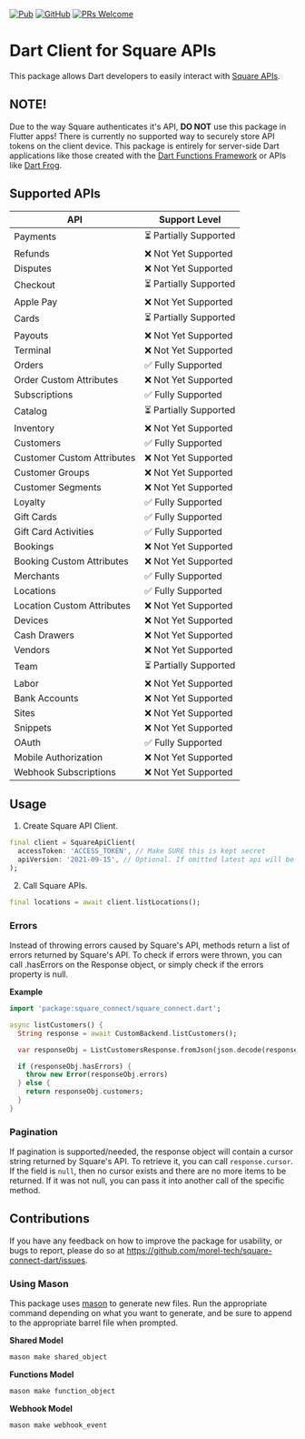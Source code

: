 [![Pub](https://img.shields.io/pub/v/square_connect.svg?style=flat-square)](https://pub.dev/packages/square_connect)
[![GitHub](https://img.shields.io/github/license/mtwichel/square-connect-flutter-library.svg?style=flat-square)](https://github.com/mtwichel/square-connect-flutter-library/blob/master/LICENSE)
[![PRs Welcome](https://img.shields.io/badge/PRs-welcome-brightgreen.svg?style=flat-square)](https://github.com/mtwichel/square-connect-flutter-library)

# Dart Client for Square APIs

This package allows Dart developers to easily interact with [Square APIs](https://developer.squareup.com/reference/square).

## NOTE!

Due to the way Square authenticates it's API, **DO NOT** use this package in Flutter apps! There is currently no supported way to securely store API tokens on the client device. This package is entirely for server-side Dart applications like those created with the [Dart Functions Framework](https://pub.dev/packages/functions_framework) or APIs like [Dart Frog](https://pub.dev/packages/dart_frog).

## Supported APIs

| API                        | Support Level          |
| -------------------------- | ---------------------- |
| Payments                   | ⏳ Partially Supported |
| Refunds                    | ❌ Not Yet Supported   |
| Disputes                   | ❌ Not Yet Supported   |
| Checkout                   | ⏳ Partially Supported |
| Apple Pay                  | ❌ Not Yet Supported   |
| Cards                      | ⏳ Partially Supported |
| Payouts                    | ❌ Not Yet Supported   |
| Terminal                   | ❌ Not Yet Supported   |
| Orders                     | ✅ Fully Supported     |
| Order Custom Attributes    | ❌ Not Yet Supported   |
| Subscriptions              | ✅ Fully Supported     |
| Catalog                    | ⏳ Partially Supported |
| Inventory                  | ❌ Not Yet Supported   |
| Customers                  | ✅ Fully Supported     |
| Customer Custom Attributes | ❌ Not Yet Supported   |
| Customer Groups            | ❌ Not Yet Supported   |
| Customer Segments          | ❌ Not Yet Supported   |
| Loyalty                    | ✅ Fully Supported     |
| Gift Cards                 | ✅ Fully Supported     |
| Gift Card Activities       | ✅ Fully Supported     |
| Bookings                   | ❌ Not Yet Supported   |
| Booking Custom Attributes  | ❌ Not Yet Supported   |
| Merchants                  | ✅ Fully Supported     |
| Locations                  | ✅ Fully Supported     |
| Location Custom Attributes | ❌ Not Yet Supported   |
| Devices                    | ❌ Not Yet Supported   |
| Cash Drawers               | ❌ Not Yet Supported   |
| Vendors                    | ❌ Not Yet Supported   |
| Team                       | ⏳ Partially Supported |
| Labor                      | ❌ Not Yet Supported   |
| Bank Accounts              | ❌ Not Yet Supported   |
| Sites                      | ❌ Not Yet Supported   |
| Snippets                   | ❌ Not Yet Supported   |
| OAuth                      | ✅ Fully Supported     |
| Mobile Authorization       | ❌ Not Yet Supported   |
| Webhook Subscriptions      | ❌ Not Yet Supported   |

## Usage

1. Create Square API Client.

```dart
final client = SquareApiClient(
  accessToken: 'ACCESS_TOKEN', // Make SURE this is kept secret
  apiVersion: '2021-09-15', // Optional. If omitted latest api will be used.
);
```

2. Call Square APIs.

```dart
final locations = await client.listLocations();
```

### Errors

Instead of throwing errors caused by Square's API, methods return a list of errors returned by Square's API. To check if errors were thrown, you can call .hasErrors on the Response object, or simply check if the errors property is null.

**Example**

```dart
import 'package:square_connect/square_connect.dart';

async listCustomers() {
  String response = await CustomBackend.listCustomers();

  var responseObj = ListCustomersResponse.fromJson(json.decode(response));

  if (responseObj.hasErrors) {
    throw new Error(responseObj.errors)
  } else {
    return responseObj.customers;
  }
}
```

### Pagination

If pagination is supported/needed, the response object will contain a cursor string returned by Square's API. To retrieve it, you can call `response.cursor`. If the field is `null`, then no cursor exists and there are no more items to be returned. If it was not null, you can pass it into another call of the specific method.

## Contributions

If you have any feedback on how to improve the package for usability, or bugs to report, please do so at https://github.com/morel-tech/square-connect-dart/issues.

### Using Mason

This package uses [mason](https://pub.dev/packages/mason_cli) to generate new files. Run the appropriate command depending on what you want to generate, and be sure to append to the appropriate barrel file when prompted.

**Shared Model**

```bash
mason make shared_object
```

**Functions Model**

```bash
mason make function_object
```

**Webhook Model**

```bash
mason make webhook_event
```
